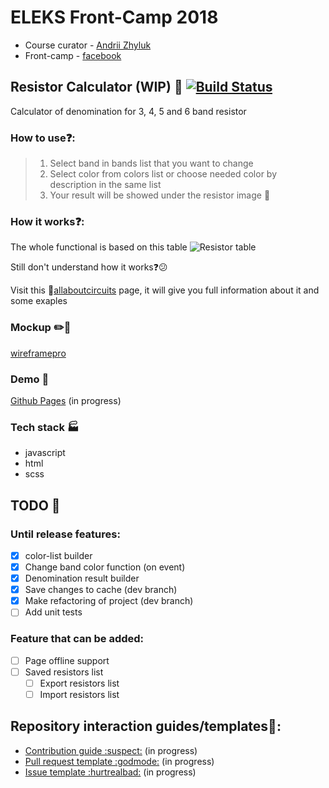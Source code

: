 # ELEKS Front-Camp 2018

* Course curator - [Andrii Zhyluk](https://github.com/veliohart)
* Front-camp - [facebook](https://www.facebook.com/groups/270300106928894)

## Resistor Calculator (WIP) :wrench: [![Build Status](https://travis-ci.com/Terian93/ResistorCalculator.svg?branch=master)](https://travis-ci.com/Terian93/ResistorCalculator)

Calculator of denomination  for 3, 4, 5 and 6 band resistor
### How to use:question::
> 1) Select band in bands list that you want to change
> 2) Select color from colors list or choose needed color by description in the same list
> 3) Your result will be showed under the resistor image :checkered_flag: 

### How it works:question::
The whole functional is based on this table 
![Resistor table](https://www.resistorguide.com/pictures/resistor_color_codes_chart.png)

Still don't understand how it works:question::confused: 

Visit this :link:[allaboutcircuits](https://www.allaboutcircuits.com/textbook/reference/chpt-2/resistor-color-codes/) page, it will give you full information about it and some exaples  

### Mockup :pencil2::ledger:
[wireframepro](https://wireframepro.mockflow.com/view/M4a2369d2f7b87c14994306dbfbbdcd0a1539283803750#/page/52e1c9b32fe44fd6b38ab48648ae21b6)
### Demo :hammer:
[Github Pages]() (in progress)

### Tech stack :factory:
- javascript
- html
- scss

## TODO :construction:

### Until release features:
- [x] color-list builder
- [x] Change band color function (on event) 
- [x] Denomination result builder
- [x] Save changes to cache (dev branch)
- [x] Make refactoring of project (dev branch)
- [ ] Add unit tests

### Feature that can be added:
- [ ] Page offline support
- [ ] Saved resistors list
    - [ ] Export resistors list
    - [ ] Import resistors list

## Repository interaction guides/templates:notebook_with_decorative_cover::
- [Contribution guide :suspect:]() (in progress) 
- [Pull request template :godmode:]() (in progress)
- [Issue template :hurtrealbad:]() (in progress)
